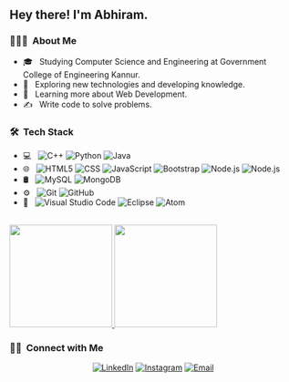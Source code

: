 <h2> Hey there! I'm Abhiram.</h2>

<h3> 👨🏻‍💻 &nbsp;About Me </h3>

- 🎓 &nbsp; Studying Computer Science and Engineering at Government College of Engineering Kannur.
- 🤔 &nbsp; Exploring new technologies and developing knowledge.
- 🌱 &nbsp; Learning more about Web Development.
- ✍️ &nbsp; Write code to solve problems.

<h3> 🛠 &nbsp;Tech Stack</h3>

- 💻 &nbsp;
  ![C++](https://img.shields.io/badge/-C++-333333?style=flat&logo=C%2B%2B&logoColor=00599C)
  ![Python](https://img.shields.io/badge/-Python-333333?style=flat&logo=python)
  ![Java](https://img.shields.io/badge/-Java-333333?style=flat&logo=Java&logoColor=007396)
- 🌐 &nbsp;
  ![HTML5](https://img.shields.io/badge/-HTML5-333333?style=flat&logo=HTML5)
  ![CSS](https://img.shields.io/badge/-CSS-333333?style=flat&logo=CSS3&logoColor=1572B6)
  ![JavaScript](https://img.shields.io/badge/-JavaScript-333333?style=flat&logo=javascript)
  ![Bootstrap](https://img.shields.io/badge/-Bootstrap-333333?style=flat&logo=bootstrap&logoColor=563D7C)
  ![Node.js](https://img.shields.io/badge/-Node.js-333333?style=flat&logo=node.js)
  ![Node.js](https://img.shields.io/badge/-Express.js-333333?style=flat&logo=express.js)
- 🛢 &nbsp;
  ![MySQL](https://img.shields.io/badge/-MySQL-333333?style=flat&logo=mysql)
  ![MongoDB](https://img.shields.io/badge/-MongoDB-333333?style=flat&logo=mongodb)
- ⚙️ &nbsp;
  ![Git](https://img.shields.io/badge/-Git-333333?style=flat&logo=git)
  ![GitHub](https://img.shields.io/badge/-GitHub-333333?style=flat&logo=github)
- 🔧 &nbsp;
  ![Visual Studio Code](https://img.shields.io/badge/-Visual%20Studio%20Code-333333?style=flat&logo=visual-studio-code&logoColor=007ACC)
  ![Eclipse](https://img.shields.io/badge/-Eclipse-333333?style=flat&logo=eclipse-ide&logoColor=2C2255)
  ![Atom](https://img.shields.io/badge/-Atom-333333?style=flat&logo=atom)

<br/>

<a href="https://github.com/AbhiramRajeevan">
  <img height="180em" src="https://github-readme-stats.vercel.app/api?username=AbhiramRajeevan&theme=buefy&show_icons=true" />
  <img height="180em" src="https://github-readme-stats.vercel.app/api/top-langs/?username=AbhiramRajeevan&theme=buefy&layout=compact" />
</a>

<br/>

<h3> 🤝🏻 &nbsp;Connect with Me </h3>

<p align="center">
<a href="https://www.linkedin.com/in/abhiram-rajeevan/"><img alt="LinkedIn" src="https://img.shields.io/badge/LinkedIn-Abhiram%20Rajeevan-blue?style=flat-square&logo=linkedin"></a>
<a href="https://www.instagram.com/abhiram_rajeevan/"><img alt="Instagram" src="https://img.shields.io/badge/Instagram-abhiram_rajeevan-blue?style=flat-square&logo=instagram"></a>
<a href="mailto:abhiramrajiv14@gmail.com"><img alt="Email" src="https://img.shields.io/badge/Email-abhiramrajiv14@gmail.com-blue?style=flat-square&logo=gmail"></a>
</p>
